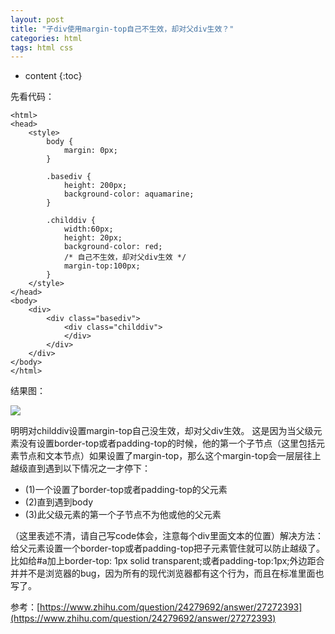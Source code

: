 ```yaml
---
layout: post
title: "子div使用margin-top自己不生效，却对父div生效？"
categories: html
tags: html css
---
```


* content
{:toc}

先看代码：

```
<html>
<head>
    <style>
        body {
            margin: 0px;
        }
        
        .basediv {
            height: 200px;
            background-color: aquamarine;
        }
        
        .childdiv {
            width:60px;
            height: 20px;
            background-color: red;
            /* 自己不生效，却对父div生效 */
            margin-top:100px;
        }
    </style>
</head>
<body>
    <div>
        <div class="basediv">
            <div class="childdiv">
            </div>
        </div>
    </div>
</body>
</html>

```

<!--more-->

结果图：<br>

![](https://blog.kyle.net.cn/child-div.png)

明明对childdiv设置margin-top自己没生效，却对父div生效。
这是因为当父级元素没有设置border-top或者padding-top的时候，他的第一个子节点（这里包括元素节点和文本节点）如果设置了margin-top，那么这个margin-top会一层层往上越级直到遇到以下情况之一才停下：<br>
* (1)一个设置了border-top或者padding-top的父元素
* (2)直到遇到body
* (3)此父级元素的第一个子节点不为他或他的父元素

（这里表述不清，请自己写code体会，注意每个div里面文本的位置）解决方法：给父元素设置一个border-top或者padding-top把子元素管住就可以防止越级了。比如给#a加上border-top: 1px solid transparent;或者padding-top:1px;外边距合并并不是浏览器的bug，因为所有的现代浏览器都有这个行为，而且在标准里面也写了。

参考：[https://www.zhihu.com/question/24279692/answer/27272393](https://www.zhihu.com/question/24279692/answer/27272393)
